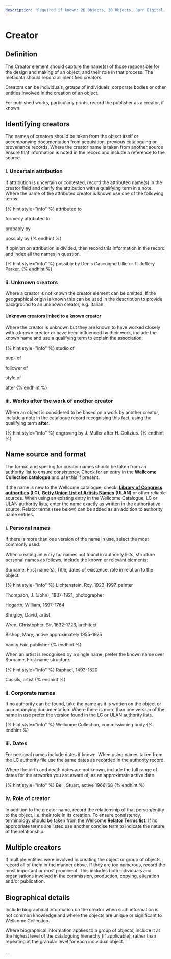 ```yaml
---
description: 'Required if known: 2D Objects, 3D Objects, Born Digital. Repeatable'
---
```


# Creator

## Definition

The Creator element should capture the name(s) of those responsible for the design and making of an object, and their role in that process. The metadata should record all identified creators.

Creators can be individuals, groups of individuals, corporate bodies or other entities involved in the creation of an object.

For published works, particularly prints, record the publisher as a creator, if known.&#x20;

## Identifying creators

The names of creators should be taken from the object itself or accompanying documentation from acquisition, previous cataloguing or provenance records. Where the creator name is taken from another source ensure that information is noted in the record and include a reference to the source.

### i. Uncertain attribution

If attribution is uncertain or contested, record the attributed name(s) in the creator field and clarify the attribution with a qualifying term in a note. Where the name of the attributed creator is known use one of the following terms:

{% hint style="info" %}
attributed to

formerly attributed to

probably by

possibly by
{% endhint %}

If opinion on attribution is divided, then record this information in the record and index all the names in question.

{% hint style="info" %}
possibly by Denis Gascoigne Lillie or T. Jeffery Parker.
{% endhint %}

### ii. Unknown creators

Where a creator is not known the creator element can be omitted. If the geographical origin is known this can be used in the description to provide background to an unknown creator, e.g. Italian.

#### Unknown creators linked to a known creator

Where the creator is unknown but they are known to have worked closely with a known creator or have been influenced by their work, include the known name and use a qualifying term to explain the association.&#x20;

{% hint style="info" %}
studio of

pupil of&#x20;

follower of

style of

after
{% endhint %}

### iii. Works after the work of another creator

Where an object is considered to be based on a work by another creator, include a note in the catalogue record recognising this fact, using the qualifying term **after**.

{% hint style="info" %}
engraving by J. Muller after H. Goltzius.
{% endhint %}

## Name **source and format**

The format and spelling for creator names should be taken from an authority list to ensure consistency. Check for an entry in the **Wellcome Collection catalogue** and use this if present.

If the name is new to the Wellcome catalogue, check: [**Library of Congress authorities**](https://authorities.loc.gov) **(LC)**, [**Getty Union List of Artists Names**](http://www.getty.edu/research/tools/vocabularies/ulan/) **(ULAN)** or other reliable sources. When using an existing entry in the Wellcome Catalogue, LC or ULAN authority lists, enter the name exactly as written in the authoritative source. Relator terms (see below) can be added as an addition to authority name entries.&#x20;

### **i. Personal names**

If there is more than one version of the name in use, select the most commonly used.

When creating an entry for names not found in authority lists, structure personal names as follows, include the known or relevant elements:

Surname, First name(s), Title, dates of existence, role in relation to the object.

{% hint style="info" %}
Lichtenstein, Roy, 1923-1997, painter

Thompson, J. (John), 1837-1921, photographer

Hogarth, William, 1697-1764

Shrigley, David, artist

Wren, Christopher, Sir, 1632-1723, architect

Bishop, Mary, active approximately 1955-1975

Vanity Fair, publisher
{% endhint %}

When an artist is recognised by a single name, prefer the known name over Surname, First name structure.

{% hint style="info" %}
Raphael, 1493-1520

Cassils, artist
{% endhint %}

### **ii. Corporate names**

If no authority can be found, take the name as it is written on the object or accompanying documentation. Where there is more than one version of the name in use prefer the version found in the LC or ULAN authority lists.

{% hint style="info" %}
Wellcome Collection, commissioning body
{% endhint %}

### iii. Dates

For personal names include dates if known. When using names taken from the LC authority file use the same dates as recorded in the authority record.

Where the birth and death dates are not known, include the full range of dates for the artworks you are aware of, as an approximate active date.

{% hint style="info" %}
Bell, Stuart, active 1966-68
{% endhint %}

### iv. Role of creator

In addition to the creator name, record the relationship of that person/entity to the object, i.e. their role in its creation. To ensure consistency, terminology should be taken from the Wellcome [**Relator Terms list**](relator-terms.md). If no appropriate terms are listed use another concise term to indicate the nature of the relationship.

## Multiple creators

If multiple entities were involved in creating the object or group of objects, record all of them in the manner above. If they are too numerous, record the most important or most prominent. This includes both individuals and organisations involved in the commission, production, copying, alteration and/or publication.

## Biographical details

Include biographical information on the creator when such information is not common knowledge and where the objects are unique or significant to Wellcome Collection.

Where biographical information applies to a group of objects, include it at the highest level of the cataloguing hierarchy (if applicable), rather than repeating at the granular level for each individual object.

&#x20;       __       &#x20;
